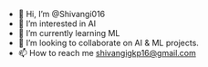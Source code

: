 - 👋 Hi, I’m @Shivangi016
- 👀 I’m interested in AI
- 🌱 I’m currently learning ML
- 💞️ I’m looking to collaborate on AI & ML projects.
- 📫 How to reach me shivangigkp16@gmail.com

<!---
Shivangi016/Shivangi016 is a ✨ special ✨ repository because its `README.md` (this file) appears on your GitHub profile.
You can click the Preview link to take a look at your changes.
--->
